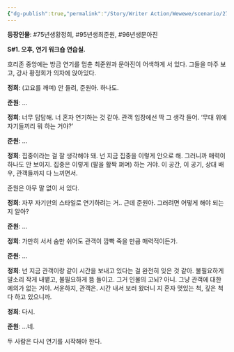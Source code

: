 ```yaml
---
{"dg-publish":true,"permalink":"/Story/Writer Action/Wewewe/scenario/27. 연기할 때 매력이 있어 보이려면/"}
---
```



**등장인물**:  #75년생황정희, #95년생최준원, #96년생문아진
   
**S#1. 오후, 연기 워크숍 연습실.**

호리존 중앙에는 방금 연기를 멈춘 최준원과 문아진이 어색하게 서 있다. 
그들을 마주 보고, 강사 황정희가 의자에 앉아있다.

**정희**: (고요를 깨며) 안 들려, 준원아. 하나도.

**준원**: ...

**정희**: 너무 답답해. 너 혼자 연기하는 것 같아. 관객 입장에선 딱 그 생각 들어. ‘무대 위에 자기들끼리 뭐 하는 거야?’

**준원**: ...

**정희**: 집중이라는 걸 잘 생각해야 돼. 넌 지금 집중을 이렇게 안으로 해. 그러니까 매력이 하나도 안 보이지. 집중은 이렇게 (팔을 활짝 펴며) 하는 거야. 이 공간, 이 공기, 상대 배우, 관객들까지 다 느끼면서.

준원은 아무 말 없이 서 있다.

**정희**: 자꾸 자기만의 스타일로 연기하려는 거..  근데 준원아. 그러려면 어떻게 해야 되는지 알아?

**준원**: ...

**정희**: 가만히 서서 숨만 쉬어도 관객이 깜빡 죽을 만큼 매력적이든가.

**준원**: ...

**정희**: 넌 지금 관객이랑 같이 시간을 보내고 있다는 걸 완전히 잊은 것 같아. 불필요하게 말소리 작게 내뱉고, 불필요하게 뜸 들이고. 그거 인물의 고뇌? 아니. 그냥 관객에 대한 예의가 없는 거야. 서운하지, 관객은. 시간 내서 보러 왔더니 지 혼자 멋있는 척, 깊은 척 다 하고 있으니까.

**정희**: 다시.

**준원**: ...네.

두 사람은 다시 연기를 시작해야 한다.